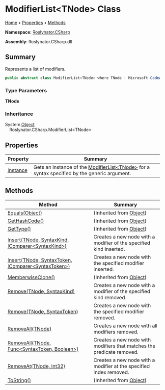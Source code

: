 <a name="_top"></a>

# ModifierList\<TNode> Class

[Home](../../../README.md#_top) &#x2022; [Properties](#properties) &#x2022; [Methods](#methods)

**Namespace**: [Roslynator.CSharp](../README.md#_top)

**Assembly**: Roslynator\.CSharp\.dll

## Summary

Represents a list of modifiers\.

```csharp
public abstract class ModifierList<TNode> where TNode : Microsoft.CodeAnalysis.SyntaxNode
```

### Type Parameters

**TNode**

### Inheritance

System\.[Object](https://docs.microsoft.com/en-us/dotnet/api/system.object)\
&emsp;Roslynator\.CSharp\.ModifierList\<TNode>

## Properties

| Property | Summary |
| -------- | ------- |
| [Instance](Instance/README.md#_top) | Gets an instance of the [ModifierList\<TNode>](#_top) for a syntax specified by the generic argument\. |

## Methods

| Method | Summary |
| ------ | ------- |
| [Equals(Object)](https://docs.microsoft.com/en-us/dotnet/api/system.object.equals) |  \(Inherited from [Object](https://docs.microsoft.com/en-us/dotnet/api/system.object)\) |
| [GetHashCode()](https://docs.microsoft.com/en-us/dotnet/api/system.object.gethashcode) |  \(Inherited from [Object](https://docs.microsoft.com/en-us/dotnet/api/system.object)\) |
| [GetType()](https://docs.microsoft.com/en-us/dotnet/api/system.object.gettype) |  \(Inherited from [Object](https://docs.microsoft.com/en-us/dotnet/api/system.object)\) |
| [Insert(TNode, SyntaxKind, IComparer\<SyntaxKind>)](Insert/README.md#Roslynator_CSharp_ModifierList_1_Insert__0_Microsoft_CodeAnalysis_CSharp_SyntaxKind_System_Collections_Generic_IComparer_Microsoft_CodeAnalysis_CSharp_SyntaxKind__) | Creates a new node with a modifier of the specified kind inserted\. |
| [Insert(TNode, SyntaxToken, IComparer\<SyntaxToken>)](Insert/README.md#Roslynator_CSharp_ModifierList_1_Insert__0_Microsoft_CodeAnalysis_SyntaxToken_System_Collections_Generic_IComparer_Microsoft_CodeAnalysis_SyntaxToken__) | Creates a new node with the specified modifier inserted\. |
| [MemberwiseClone()](https://docs.microsoft.com/en-us/dotnet/api/system.object.memberwiseclone) |  \(Inherited from [Object](https://docs.microsoft.com/en-us/dotnet/api/system.object)\) |
| [Remove(TNode, SyntaxKind)](Remove/README.md#Roslynator_CSharp_ModifierList_1_Remove__0_Microsoft_CodeAnalysis_CSharp_SyntaxKind_) | Creates a new node with a modifier of the specified kind removed\. |
| [Remove(TNode, SyntaxToken)](Remove/README.md#Roslynator_CSharp_ModifierList_1_Remove__0_Microsoft_CodeAnalysis_SyntaxToken_) | Creates a new node with the specified modifier removed\. |
| [RemoveAll(TNode)](RemoveAll/README.md#Roslynator_CSharp_ModifierList_1_RemoveAll__0_) | Creates a new node with all modifiers removed\. |
| [RemoveAll(TNode, Func\<SyntaxToken, Boolean>)](RemoveAll/README.md#Roslynator_CSharp_ModifierList_1_RemoveAll__0_System_Func_Microsoft_CodeAnalysis_SyntaxToken_System_Boolean__) | Creates a new node with modifiers that matches the predicate removed\. |
| [RemoveAt(TNode, Int32)](RemoveAt/README.md#_top) | Creates a new node with a modifier at the specified index removed\. |
| [ToString()](https://docs.microsoft.com/en-us/dotnet/api/system.object.tostring) |  \(Inherited from [Object](https://docs.microsoft.com/en-us/dotnet/api/system.object)\) |

